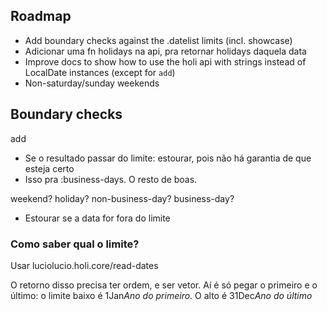  ## Roadmap

* Add boundary checks against the .datelist limits (incl. showcase)
* Adicionar uma fn holidays na api, pra retornar holidays daquela data 
* Improve docs to show how to use the holi api with strings instead of LocalDate instances (except for `add`)
* Non-saturday/sunday weekends

## Boundary checks

add
- Se o resultado passar do limite: estourar, pois não há garantia de que esteja certo
- Isso pra :business-days. O resto de boas.

weekend?
holiday?
non-business-day?
business-day?
- Estourar se a data for fora do limite

### Como saber qual o limite?

Usar luciolucio.holi.core/read-dates

O retorno disso precisa ter ordem, e ser vetor.
Aí é só pegar o primeiro e o último: o limite baixo é 1Jan*Ano do primeiro*. O alto é 31Dec*Ano do último*
